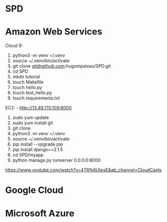 # SPD

# Amazon Web Services
Cloud 9:
  1. python3 -m venv ~/.venv
  2. source ~/.venv/bin/activate
  3. git clone git@github.com:hugompaixao/SPD.git
  4. cd SPD
  5. mkdir tutorial
  6. touch Makefile
  7. touch hello.py
  8. touch test_hello.py
  9. touch requirements.txt

EC2: - http://13.49.170.109:8000
  1. sudo yum update
  2. sudo yum install git 
  3. git clone 
  4. python3 -m venv ~/.venv
  5. source ~/.venv/bin/activate
  6. pip install --upgrade pip
  7. pip install django==2.1.5
  8. cd SPD/myapp
  9. python manage.py runserver 0.0.0.0:8000

https://www.youtube.com/watch?v=4T6fk6UtpsE&ab_channel=CloudCasts

# Google Cloud

# Microsoft Azure
